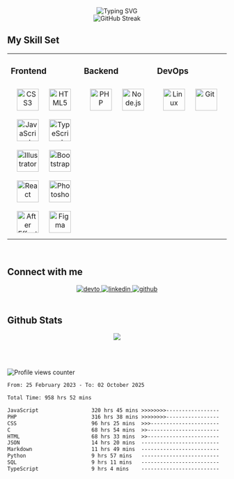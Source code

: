 <div align="center">
  <img src="https://readme-typing-svg.demolab.com?font=Fira+Code&weight=600&size=23&duration=2500&pause=1000&color=FFFFFF&width=435&lines=Welcome+i'm+fateh+web+developer;and+designer" alt="Typing SVG">
</div>
<div align="center">
  <img src="https://streak-stats.demolab.com?user=fatehkabbani&theme=dark&hide_border=true" alt="GitHub Streak" />
</div>


## My Skill Set  
<table width=100%><tr><td valign="top" width="33%">



### Frontend  
<div align="center">  
<a href="https://www.w3schools.com/css/" target="_blank"><img style="margin: 10px" src="https://profilinator.rishav.dev/skills-assets/css3-original-wordmark.svg" alt="CSS3" height="50" /></a>  
<a href="https://en.wikipedia.org/wiki/HTML5" target="_blank"><img style="margin: 10px" src="https://profilinator.rishav.dev/skills-assets/html5-original-wordmark.svg" alt="HTML5" height="50" /></a>  
<a href="https://www.javascript.com/" target="_blank"><img style="margin: 10px" src="https://profilinator.rishav.dev/skills-assets/javascript-original.svg" alt="JavaScript" height="50" /></a>  
<a href="https://www.typescriptlang.org/" target="_blank"><img style="margin: 10px" src="https://profilinator.rishav.dev/skills-assets/typescript-original.svg" alt="TypeScript" height="50" /></a>  
<a href="https://www.adobe.com/in/products/illustrator.html" target="_blank"><img style="margin: 10px" src="https://profilinator.rishav.dev/skills-assets/adobe_illustrator-icon.svg" alt="Illustrator" height="50" /></a>  
<a href="https://getbootstrap.com/docs/3.4/javascript/" target="_blank"><img style="margin: 10px" src="https://profilinator.rishav.dev/skills-assets/bootstrap-plain.svg" alt="Bootstrap" height="50" /></a>  
<a href="https://reactjs.org/" target="_blank"><img style="margin: 10px" src="https://profilinator.rishav.dev/skills-assets/react-original-wordmark.svg" alt="React" height="50" /></a>  
<a href="https://www.adobe.com/in/products/photoshop.html" target="_blank"><img style="margin: 10px" src="https://profilinator.rishav.dev/skills-assets/photoshop-plain.svg" alt="Photoshop" height="50" /></a>  
<a href="https://www.adobe.com/in/products/aftereffects.html" target="_blank"><img style="margin: 10px" src="https://profilinator.rishav.dev/skills-assets/aftereffects.png" alt="After Effects" height="50" /></a>  
<a href="https://www.figma.com/" target="_blank"><img style="margin: 10px" src="https://profilinator.rishav.dev/skills-assets/figma-icon.svg" alt="Figma" height="50" /></a>  
</div>

</td><td valign="top" width="33%">



### Backend  
<div align="center">  
<a href="https://www.php.net/" target="_blank"><img style="margin: 10px" src="https://profilinator.rishav.dev/skills-assets/php-original.svg" alt="PHP" height="50" /></a>  
<a href="https://nodejs.org/" target="_blank"><img style="margin: 10px" src="https://profilinator.rishav.dev/skills-assets/nodejs-original-wordmark.svg" alt="Node.js" height="50" /></a>  
</div>

</td><td valign="top" width="33%">



### DevOps  
<div align="center">  
<a href="https://www.linux.org/" target="_blank"><img style="margin: 10px" src="https://profilinator.rishav.dev/skills-assets/linux-original.svg" alt="Linux" height="50" /></a>  
<a href="https://github.com/" target="_blank"><img style="margin: 10px" src="https://profilinator.rishav.dev/skills-assets/git-scm-icon.svg" alt="Git" height="50" /></a>  
</div>

</td></tr></table>  

<br/>  


## Connect with me  
<div align="center">
<a href="https://dev.to/zombie223" target="_blank">
<img src=https://img.shields.io/badge/dev.to-%2308090A.svg?&style=for-the-badge&logo=dev.to&logoColor=white alt=devto style="margin-bottom: 5px;" />
</a>
<a href="https://www.linkedin.com/in/fateh-kabbani-134040264/" target="_blank">
<img src=https://img.shields.io/badge/linkedin-%231E77B5.svg?&style=for-the-badge&logo=linkedin&logoColor=white alt=linkedin style="margin-bottom: 5px;" />
</a>
<a href="https://github.com/fatehkabbani" target="_blank">
<img src=https://img.shields.io/badge/github-%2324292e.svg?&style=for-the-badge&logo=github&logoColor=white alt=github style="margin-bottom: 5px;" />
</a>  
</div>  
  

<br/>  


## Github Stats  
<div align="center"><img src="https://github-readme-stats.vercel.app/api?username=fatehkabbani&show_icons=true&count_private=true&hide_border=true" align="center" /></div>  

<br/>  


  

<br/>  

  

<br/>  

 ![Profile views counter](https://komarev.com/ghpvc/?username=fatehkabbani&&style=flat-square)
 
<!--START_SECTION:waka-->

```txt
From: 25 February 2023 - To: 02 October 2025

Total Time: 958 hrs 52 mins

JavaScript                 320 hrs 45 mins >>>>>>>>-----------------   33.45 %
PHP                        316 hrs 38 mins >>>>>>>>-----------------   33.02 %
CSS                        96 hrs 25 mins  >>>----------------------   10.06 %
C                          68 hrs 54 mins  >>-----------------------   07.19 %
HTML                       68 hrs 33 mins  >>-----------------------   07.15 %
JSON                       14 hrs 20 mins  -------------------------   01.50 %
Markdown                   11 hrs 49 mins  -------------------------   01.23 %
Python                     9 hrs 57 mins   -------------------------   01.04 %
SQL                        9 hrs 11 mins   -------------------------   00.96 %
TypeScript                 9 hrs 4 mins    -------------------------   00.95 %
```

<!--END_SECTION:waka-->
